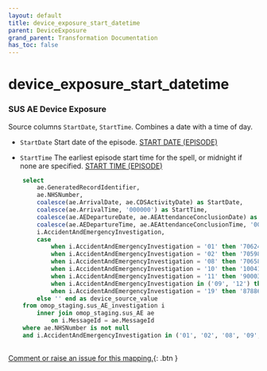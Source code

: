 ```yaml
---
layout: default
title: device_exposure_start_datetime
parent: DeviceExposure
grand_parent: Transformation Documentation
has_toc: false
---
```

# device_exposure_start_datetime
### SUS AE Device Exposure
Source columns  `StartDate`, `StartTime`.
Combines a date with a time of day.

* `StartDate` Start date of the episode. [START DATE (EPISODE)](https://www.datadictionary.nhs.uk/data_elements/start_date__episode_.html)

* `StartTime` The earliest episode start time for the spell, or midnight if none are specified. [START TIME (EPISODE)](https://www.datadictionary.nhs.uk/data_elements/start_time__episode_.html)

```sql
	select
		ae.GeneratedRecordIdentifier,
		ae.NHSNumber,
		coalesce(ae.ArrivalDate, ae.CDSActivityDate) as StartDate,
		coalesce(ae.ArrivalTime, '000000') as StartTime,
		coalesce(ae.AEDepartureDate, ae.AEAttendanceConclusionDate) as EndDate,
		coalesce(ae.AEDepartureTime, ae.AEAttendanceConclusionTime, '000000') as EndTime,
		i.AccidentAndEmergencyInvestigation,
		case
			when i.AccidentAndEmergencyInvestigation = '01' then '706245009' --X-ray
			when i.AccidentAndEmergencyInvestigation = '02' then '705983006' --Electrocardiograph
			when i.AccidentAndEmergencyInvestigation = '08' then '706585004' --Microscope (histology)
			when i.AccidentAndEmergencyInvestigation = '10' then '1004163002' --Ultrasound
			when i.AccidentAndEmergencyInvestigation = '11' then '90003000' --Magnetic Resonance Imaging (MRI)
			when i.AccidentAndEmergencyInvestigation in ('09', '12') then '469499004' --Computerised Tomography (CT)
			when i.AccidentAndEmergencyInvestigation = '19' then '878860002' --Blood culture bottle
		else '' end as device_source_value
	from omop_staging.sus_AE_investigation i
		inner join omop_staging.sus_AE ae
			on i.MessageId = ae.MessageId
	where ae.NHSNumber is not null
	and i.AccidentAndEmergencyInvestigation in ('01', '02', '08', '09', '10', '11', '12', '19')
	
```


[Comment or raise an issue for this mapping.](https://github.com/answerdigital/oxford-omop-data-mapper/issues/new?title=OMOP%20DeviceExposure%20table%20device_exposure_start_datetime%20field%20SUS%20AE%20Device%20Exposure%20mapping){: .btn }
